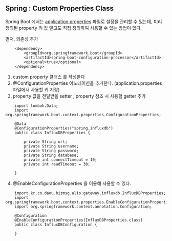 ## Spring : Custom Properties Class

Spring Boot 에서는  [application.properties](http://application.properties) 파일로 설정을 관리할 수 있는데, 미리 정의된 property 키 값 말고도 직접 정의하여 사용할 수 있는 방법이 있다.

먼저, 의존성 추가

```
    <dependency>
        <groupId>org.springframework.boot</groupId>
        <artifactId>spring-boot-configuration-processor</artifactId>
        <optional>true</optional>
    </dependency>
```


1. custom property 클래스 를 작성한다
2. @ConfigurationProperties 어노테이션을 추가한다.  (application.properties 파일에서 사용할 키 지정)
3. property 값을 전달받을 setter , property 참조 시 사용할 getter 추가

```
    import lombok.Data;
    import org.springframework.boot.context.properties.ConfigurationProperties;
    
    @Data
    @ConfigurationProperties("spring.influxdb")
    public class InfluxDBProperties {
    
        private String url;
        private String username;
        private String password;
        private String database;
        private int connectTimeout = 10;
        private int readTimeout = 30;
    
    }
```

4. @EnableConfigurationProperties 을 이용해 사용할 수 있다.

```
    import kr.co.daou.bizmsg.alio.gateway.influxdb.InfluxDBProperties;
    import org.springframework.boot.context.properties.EnableConfigurationProperties;
    import org.springframework.context.annotation.Configuration;
    
    @Configuration
    @EnableConfigurationProperties(InfluxDBProperties.class)
    public class InfluxDBConfiguration {
        
    }
```
